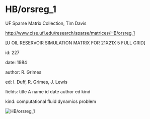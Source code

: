 # HB/orsreg_1

 UF Sparse Matrix Collection, Tim Davis

 http://www.cise.ufl.edu/research/sparse/matrices/HB/orsreg_1

 [U OIL RESERVOIR SIMULATION MATRIX FOR 21X21X 5 FULL GRID]

 id: 227

 date: 1984

 author: R. Grimes

 ed: I. Duff, R. Grimes, J. Lewis

 fields: title A name id date author ed kind

 kind: computational fluid dynamics problem

![HB/orsreg_1](http://www2.research.att.com/~yifanhu/GALLERY/GRAPHS/GIF_SMALL/HB@orsreg_1.gif)